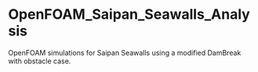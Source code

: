 # OpenFOAM_Saipan_Seawalls_Analysis
OpenFOAM simulations for Saipan Seawalls using a modified DamBreak with obstacle case.
